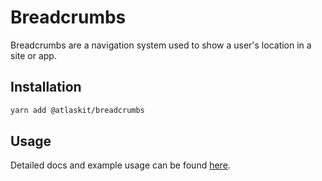 # Breadcrumbs

Breadcrumbs are a navigation system used to show a user's location in a site or app.

## Installation

```sh
yarn add @atlaskit/breadcrumbs
```

## Usage

Detailed docs and example usage can be found [here](https://atlassian.design/components/breadcrumbs/).
